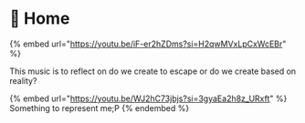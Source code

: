 # 🧿 Home

{% embed url="https://youtu.be/iF-er2hZDms?si=H2qwMVxLpCxWcEBr" %}

This music is to reflect on do we create to escape or do we create based on reality?

{% embed url="https://youtu.be/WJ2hC73jbjs?si=3gyaEa2h8z_URxft" %}
Something to represent me;P
{% endembed %}

